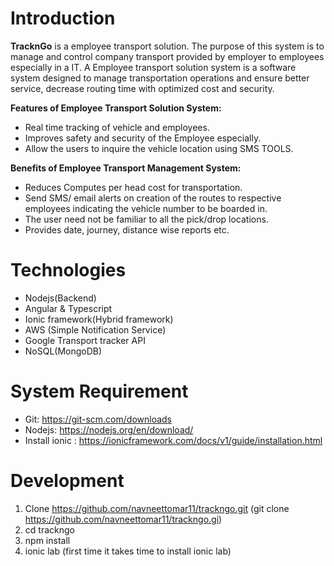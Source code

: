# Introduction
**TracknGo** is a employee transport solution. The purpose of this system is to manage and control company transport provided by employer to employees especially in a IT.
A Employee transport solution system is a software system designed to manage transportation operations and ensure better service, decrease routing time with optimized cost and security.

**Features of Employee Transport Solution System:**
- Real time tracking of vehicle and employees.
- Improves safety and security of the Employee especially.
- Allow the users to inquire the vehicle location using SMS TOOLS.

**Benefits of Employee Transport Management System:**
- Reduces Computes per head cost for transportation.
- Send SMS/ email alerts on creation of the routes to respective employees indicating the vehicle number to be boarded in.
- The user need not be familiar to all the pick/drop locations.
- Provides date, journey, distance wise reports etc.

# Technologies
- Nodejs(Backend)
- Angular & Typescript
- Ionic framework(Hybrid framework)
- AWS (Simple Notification Service)
- Google Transport tracker API
- NoSQL(MongoDB)

# System Requirement
- Git: https://git-scm.com/downloads
- Nodejs: https://nodejs.org/en/download/
- Install ionic : https://ionicframework.com/docs/v1/guide/installation.html

# Development
1. Clone https://github.com/navneettomar11/trackngo.git (git clone https://github.com/navneettomar11/trackngo.gi)
2. cd trackngo
3. npm install
4. ionic lab (first time it takes time to install ionic lab)
